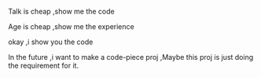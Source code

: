 Talk is cheap ,show me the code

Age is cheap ,show me the experience

okay ,i show you the code

In the future ,i want to make a code-piece proj ,Maybe this proj is just doing the requirement for it.
